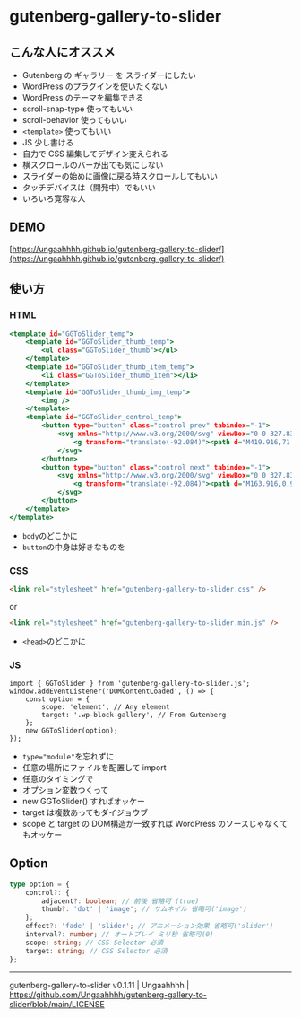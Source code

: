 # gutenberg-gallery-to-slider

## こんな人にオススメ

 - Gutenberg の ギャラリー を スライダーにしたい
 - WordPress のプラグインを使いたくない
 - WordPress のテーマを編集できる
 - scroll-snap-type 使ってもいい
 - scroll-behavior 使ってもいい
 - `<template>` 使ってもいい
 - JS 少し書ける
 - 自力で CSS 編集してデザイン変えられる
 - 横スクロールのバーが出ても気にしない
 - スライダーの始めに画像に戻る時スクロールしてもいい
 - タッチデバイスは（開発中）でもいい
 - いろいろ寛容な人

## DEMO

[https://ungaahhhh.github.io/gutenberg-gallery-to-slider/](https://ungaahhhh.github.io/gutenberg-gallery-to-slider/)

## 使い方

### HTML

```template.html
<template id="GGToSlider_temp">
    <template id="GGToSlider_thumb_temp">
        <ul class="GGToSlider_thumb"></ul>
    </template>
    <template id="GGToSlider_thumb_item_temp">
        <li class="GGToSlider_thumb_item"></li>
    </template>
    <template id="GGToSlider_thumb_img_temp">
        <img />
    </template>
    <template id="GGToSlider_control_temp">
        <button type="button" class="control prev" tabindex="-1">
            <svg xmlns="http://www.w3.org/2000/svg" viewBox="0 0 327.832 512">
                <g transform="translate(-92.084)"><path d="M419.916,71.821,348.084,0l-256,256.005L348.084,512l71.832-71.822L235.742,256.005Z" /></g>
            </svg>
        </button>
        <button type="button" class="control next" tabindex="-1">
            <svg xmlns="http://www.w3.org/2000/svg" viewBox="0 0 327.832 512">
                <g transform="translate(-92.084)"><path d="M163.916,0,92.084,71.822,276.258,256,92.084,440.178,163.916,512l256-256Z" /></g>
            </svg>
        </button>
    </template>
</template>
```

 - `body`のどこかに
 - `button`の中身は好きなものを

### CSS

```HTML
<link rel="stylesheet" href="gutenberg-gallery-to-slider.css" />
```

or

```html
<link rel="stylesheet" href="gutenberg-gallery-to-slider.min.js" />
```

 - `<head>`のどこかに


### JS

```JS
import { GGToSlider } from 'gutenberg-gallery-to-slider.js';
window.addEventListener('DOMContentLoaded', () => {
	const option = {
		scope: 'element', // Any element
        target: '.wp-block-gallery', // From Gutenberg
	};
    new GGToSlider(option);
});
```

 - `type="module"`を忘れずに
 - 任意の場所にファイルを配置して import
 - 任意のタイミングで
 - オプション変数つくって
 - new GGToSlider() すればオッケー
 - target は複数あってもダイジョウブ
 - scope と target の DOM構造が一致すれば WordPress のソースじゃなくてもオッケー

## Option

```typescript
type option = {
	control?: {
		adjacent?: boolean; // 前後 省略可 (true)
		thumb?: 'dot' | 'image'; // サムネイル 省略可('image')
	};
	effect?: 'fade' | 'slider'; // アニメーション効果 省略可('slider')
	interval?: number; // オートプレイ ミリ秒 省略可(0)
	scope: string; // CSS Selector 必須
	target: string; // CSS Selector 必須
};
```

------

gutenberg-gallery-to-slider v0.1.11 | Ungaahhhh | https://github.com/Ungaahhhh/gutenberg-gallery-to-slider/blob/main/LICENSE
